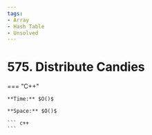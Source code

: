 ```yaml
---
tags:
- Array
- Hash Table
- Unsolved
---
```



# 575. Distribute Candies

=== "C++"

    **Time:** $O()$

    **Space:** $O()$

    ``` c++
    ```